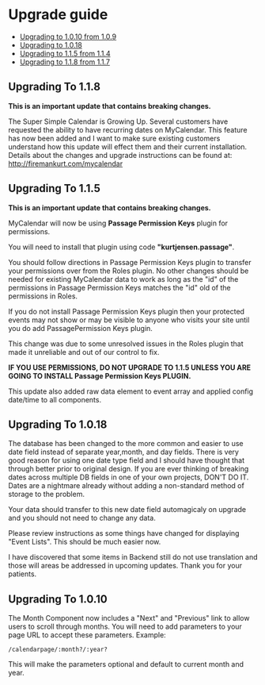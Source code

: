 # Upgrade guide

- [Upgrading to 1.0.10 from 1.0.9](#upgrade-1.0.10)
- [Upgrading to 1.0.18](#upgrade-1.0.18)
- [Upgrading to 1.1.5 from 1.1.4](#upgrade-1.1.5)
- [Upgrading to 1.1.8 from 1.1.7](#upgrade-1.1.8)

<a name="upgrade-1.1.8"></a>
## Upgrading To 1.1.8

**This is an important update that contains breaking changes.**

The Super Simple Calendar is Growing Up. 
Several customers have requested the ability to have recurring dates on MyCalendar. This feature has now been added and I want to make sure existing customers understand how this update will effect them and their current installation. Details about the changes and upgrade instructions can be found at: http://firemankurt.com/mycalendar

<a name="upgrade-1.1.5"></a>
## Upgrading To 1.1.5

**This is an important update that contains breaking changes.**

 MyCalendar will now be using **Passage Permission Keys** plugin for permissions.

 You will need to install that plugin using code __"kurtjensen.passage"__.

 You should follow directions in Passage Permission Keys plugin to transfer your permissions over from the Roles plugin.  No other changes should be needed for existing MyCalendar data to work as long as the "id" of the permissions in Passage Permission Keys matches the "id" old of the permissions in Roles.

 If you do not install Passage Permission Keys plugin then your protected events may not show or may be visible to anyone who visits your site until you do add PassagePermission Keys plugin.

 This change was due to some unresolved issues in the Roles plugin that made it unreliable and out of our control to fix.

 **IF YOU USE PERMISSIONS, DO NOT UPGRADE TO 1.1.5 UNLESS YOU ARE GOING TO INSTALL Passage Permission Keys PLUGIN.**

 This update also added raw data element to event array and applied config date/time to all components.


<a name="upgrade-1.0.18"></a>
## Upgrading To 1.0.18

The database has been changed to the more common and easier to use date field instead of separate year,month, and day fields.
There is very good reason for using one date type field and I should have thought that through better prior to original design. If you are ever thinking of breaking dates across multiple DB fields in one of your own projects, DON'T DO IT. Dates are a nightmare already without adding a non-standard method of storage to the problem.

Your data should transfer to this new date field automagicaly on upgrade and you should not need to change any data.

Please review instructions as some things have changed for displaying "Event Lists".  This should be much easier now.

I have discovered that some items in Backend still do not use translation and those will areas be addressed in upcoming updates.  Thank you for your patients.

<a name="upgrade-1.0.10"></a>
## Upgrading To 1.0.10

The Month Component now includes a "Next" and "Previous" link to allow users to scroll through months.
You will need to add parameters to your page URL to accept these parameters.
Example:

    /calendarpage/:month?/:year?

This will make the parameters optional and default to current month and year.